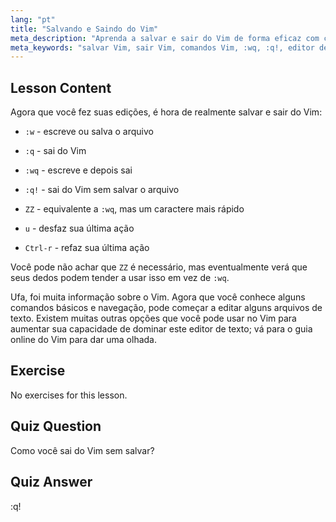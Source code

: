 ```yaml
---
lang: "pt"
title: "Salvando e Saindo do Vim"
meta_description: "Aprenda a salvar e sair do Vim de forma eficaz com comandos essenciais como :w, :q e :wq. Domine as operações básicas do Vim para uma edição de texto eficiente."
meta_keywords: "salvar Vim, sair Vim, comandos Vim, :wq, :q!, editor de texto Linux, tutorial Vim, Vim para iniciantes"
---
```


## Lesson Content

Agora que você fez suas edições, é hora de realmente salvar e sair do Vim:

- `:w` - escreve ou salva o arquivo
- `:q` - sai do Vim
- `:wq` - escreve e depois sai
- `:q!` - sai do Vim sem salvar o arquivo
- `ZZ` - equivalente a `:wq`, mas um caractere mais rápido

- `u` - desfaz sua última ação
- `Ctrl-r` - refaz sua última ação

Você pode não achar que `ZZ` é necessário, mas eventualmente verá que seus dedos podem tender a usar isso em vez de `:wq`.

Ufa, foi muita informação sobre o Vim. Agora que você conhece alguns comandos básicos e navegação, pode começar a editar alguns arquivos de texto. Existem muitas outras opções que você pode usar no Vim para aumentar sua capacidade de dominar este editor de texto; vá para o guia online do Vim para dar uma olhada.

## Exercise

No exercises for this lesson.

## Quiz Question

Como você sai do Vim sem salvar?

## Quiz Answer

:q!
